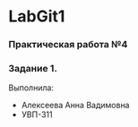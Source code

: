 # LabGit1
### Практическая работа №4
### Задание 1.
Выполнила:
* Алексеева Анна Вадимовна
* УВП-311
